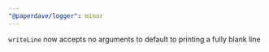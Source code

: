 ```yaml
---
"@paperdave/logger": minor
---
```


`writeLine` now accepts no arguments to default to printing a fully blank line
